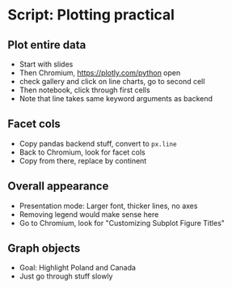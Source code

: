 # Script: Plotting practical

## Plot entire data

- Start with slides
- Then Chromium, https://plotly.com/python open
- check gallery and click on line charts, go to second cell
- Then notebook, click through first cells
- Note that line takes same keyword arguments as backend

## Facet cols

- Copy pandas backend stuff, convert to `px.line`
- Back to Chromium, look for facet cols
- Copy from there, replace by continent

## Overall appearance

- Presentation mode: Larger font, thicker lines, no axes
- Removing legend would make sense here
- Go to Chromium, look for "Customizing Subplot Figure Titles"

## Graph objects

- Goal: Highlight Poland and Canada
- Just go through stuff slowly
